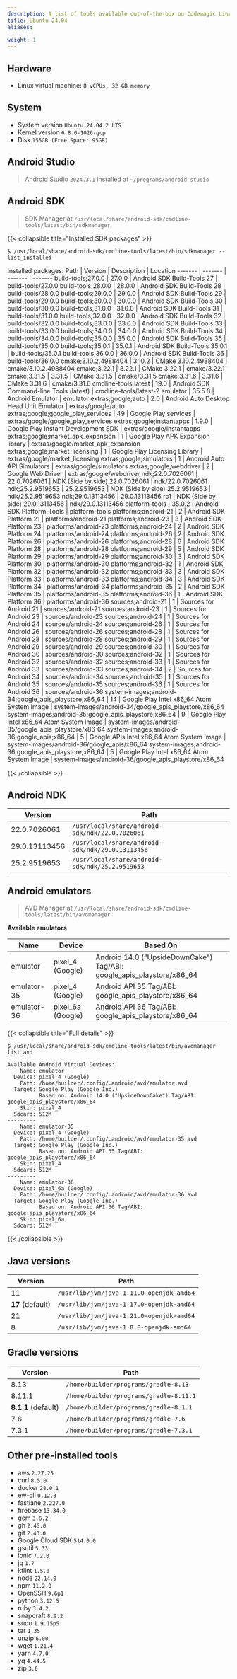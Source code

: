 ```yaml
---
description: A list of tools available out-of-the-box on Codemagic Linux Ubuntu 24.04
title: Ubuntu 24.04
aliases:

weight: 1
---
```



## Hardware

- Linux virtual machine: `8 vCPUs, 32 GB memory`


## System

- System version `Ubuntu 24.04.2 LTS`
- Kernel version `6.8.0-1026-gcp`
- Disk `155GB (Free Space: 95GB)`

## Android Studio

> Android Studio `2024.3.1` installed at `~/programs/android-studio`


## Android SDK

> SDK Manager at `/usr/local/share/android-sdk/cmdline-tools/latest/bin/sdkmanager`

{{< collapsible title="Installed SDK packages" >}}
```
$ /usr/local/share/android-sdk/cmdline-tools/latest/bin/sdkmanager --list_installed
```

Installed packages:
  Path                                                  | Version           | Description                                | Location
  -------                                               | -------           | -------                                    | -------
  build-tools;27.0.0                                    | 27.0.0            | Android SDK Build-Tools 27                 | build-tools/27.0.0
  build-tools;28.0.0                                    | 28.0.0            | Android SDK Build-Tools 28                 | build-tools/28.0.0
  build-tools;29.0.0                                    | 29.0.0            | Android SDK Build-Tools 29                 | build-tools/29.0.0
  build-tools;30.0.0                                    | 30.0.0            | Android SDK Build-Tools 30                 | build-tools/30.0.0
  build-tools;31.0.0                                    | 31.0.0            | Android SDK Build-Tools 31                 | build-tools/31.0.0
  build-tools;32.0.0                                    | 32.0.0            | Android SDK Build-Tools 32                 | build-tools/32.0.0
  build-tools;33.0.0                                    | 33.0.0            | Android SDK Build-Tools 33                 | build-tools/33.0.0
  build-tools;34.0.0                                    | 34.0.0            | Android SDK Build-Tools 34                 | build-tools/34.0.0
  build-tools;35.0.0                                    | 35.0.0            | Android SDK Build-Tools 35                 | build-tools/35.0.0
  build-tools;35.0.1                                    | 35.0.1            | Android SDK Build-Tools 35.0.1             | build-tools/35.0.1
  build-tools;36.0.0                                    | 36.0.0            | Android SDK Build-Tools 36                 | build-tools/36.0.0
  cmake;3.10.2.4988404                                  | 3.10.2            | CMake 3.10.2.4988404                       | cmake/3.10.2.4988404
  cmake;3.22.1                                          | 3.22.1            | CMake 3.22.1                               | cmake/3.22.1
  cmake;3.31.5                                          | 3.31.5            | CMake 3.31.5                               | cmake/3.31.5
  cmake;3.31.6                                          | 3.31.6            | CMake 3.31.6                               | cmake/3.31.6
  cmdline-tools;latest                                  | 19.0              | Android SDK Command-line Tools (latest)    | cmdline-tools/latest-2
  emulator                                              | 35.5.8            | Android Emulator                           | emulator
  extras;google;auto                                    | 2.0               | Android Auto Desktop Head Unit Emulator    | extras/google/auto
  extras;google;google_play_services                    | 49                | Google Play services                       | extras/google/google_play_services
  extras;google;instantapps                             | 1.9.0             | Google Play Instant Development SDK        | extras/google/instantapps
  extras;google;market_apk_expansion                    | 1                 | Google Play APK Expansion library          | extras/google/market_apk_expansion
  extras;google;market_licensing                        | 1                 | Google Play Licensing Library              | extras/google/market_licensing
  extras;google;simulators                              | 1                 | Android Auto API Simulators                | extras/google/simulators
  extras;google;webdriver                               | 2                 | Google Web Driver                          | extras/google/webdriver
  ndk;22.0.7026061                                      | 22.0.7026061      | NDK (Side by side) 22.0.7026061            | ndk/22.0.7026061
  ndk;25.2.9519653                                      | 25.2.9519653      | NDK (Side by side) 25.2.9519653            | ndk/25.2.9519653
  ndk;29.0.13113456                                     | 29.0.13113456 rc1 | NDK (Side by side) 29.0.13113456           | ndk/29.0.13113456
  platform-tools                                        | 35.0.2            | Android SDK Platform-Tools                 | platform-tools
  platforms;android-21                                  | 2                 | Android SDK Platform 21                    | platforms/android-21
  platforms;android-23                                  | 3                 | Android SDK Platform 23                    | platforms/android-23
  platforms;android-24                                  | 2                 | Android SDK Platform 24                    | platforms/android-24
  platforms;android-26                                  | 2                 | Android SDK Platform 26                    | platforms/android-26
  platforms;android-28                                  | 6                 | Android SDK Platform 28                    | platforms/android-28
  platforms;android-29                                  | 5                 | Android SDK Platform 29                    | platforms/android-29
  platforms;android-30                                  | 3                 | Android SDK Platform 30                    | platforms/android-30
  platforms;android-32                                  | 1                 | Android SDK Platform 32                    | platforms/android-32
  platforms;android-33                                  | 3                 | Android SDK Platform 33                    | platforms/android-33
  platforms;android-34                                  | 3                 | Android SDK Platform 34                    | platforms/android-34
  platforms;android-35                                  | 2                 | Android SDK Platform 35                    | platforms/android-35
  platforms;android-36                                  | 1                 | Android SDK Platform 36                    | platforms/android-36
  sources;android-21                                    | 1                 | Sources for Android 21                     | sources/android-21
  sources;android-23                                    | 1                 | Sources for Android 23                     | sources/android-23
  sources;android-24                                    | 1                 | Sources for Android 24                     | sources/android-24
  sources;android-26                                    | 1                 | Sources for Android 26                     | sources/android-26
  sources;android-28                                    | 1                 | Sources for Android 28                     | sources/android-28
  sources;android-29                                    | 1                 | Sources for Android 29                     | sources/android-29
  sources;android-30                                    | 1                 | Sources for Android 30                     | sources/android-30
  sources;android-32                                    | 1                 | Sources for Android 32                     | sources/android-32
  sources;android-33                                    | 1                 | Sources for Android 33                     | sources/android-33
  sources;android-34                                    | 2                 | Sources for Android 34                     | sources/android-34
  sources;android-35                                    | 1                 | Sources for Android 35                     | sources/android-35
  sources;android-36                                    | 1                 | Sources for Android 36                     | sources/android-36
  system-images;android-34;google_apis_playstore;x86_64 | 14                | Google Play Intel x86_64 Atom System Image | system-images/android-34/google_apis_playstore/x86_64
  system-images;android-35;google_apis_playstore;x86_64 | 9                 | Google Play Intel x86_64 Atom System Image | system-images/android-35/google_apis_playstore/x86_64
  system-images;android-36;google_apis;x86_64           | 5                 | Google APIs Intel x86_64 Atom System Image | system-images/android-36/google_apis/x86_64
  system-images;android-36;google_apis_playstore;x86_64 | 5                 | Google Play Intel x86_64 Atom System Image | system-images/android-36/google_apis_playstore/x86_64

{{< /collapsible >}}
            


## Android NDK

| **Version** | **Path** |
|---------|------|
| 22.0.7026061 | `/usr/local/share/android-sdk/ndk/22.0.7026061` |
| 29.0.13113456 | `/usr/local/share/android-sdk/ndk/29.0.13113456` |
| 25.2.9519653 | `/usr/local/share/android-sdk/ndk/25.2.9519653` |



## Android emulators

> AVD Manager at `/usr/local/share/android-sdk/cmdline-tools/latest/bin/avdmanager`

**Available emulators**

| **Name** | **Device** | **Based On** |
|------|--------|----------|
| emulator | pixel_4 (Google) | Android 14.0 ("UpsideDownCake") Tag/ABI: google_apis_playstore/x86_64 |
| emulator-35 | pixel_4 (Google) | Android API 35 Tag/ABI: google_apis_playstore/x86_64 |
| emulator-36 | pixel_6a (Google) | Android API 36 Tag/ABI: google_apis_playstore/x86_64 |


{{< collapsible title="Full details" >}}
```
$ /usr/local/share/android-sdk/cmdline-tools/latest/bin/avdmanager list avd

Available Android Virtual Devices:
    Name: emulator
  Device: pixel_4 (Google)
    Path: /home/builder/.config/.android/avd/emulator.avd
  Target: Google Play (Google Inc.)
          Based on: Android 14.0 ("UpsideDownCake") Tag/ABI: google_apis_playstore/x86_64
    Skin: pixel_4
  Sdcard: 512M
---------
    Name: emulator-35
  Device: pixel_4 (Google)
    Path: /home/builder/.config/.android/avd/emulator-35.avd
  Target: Google Play (Google Inc.)
          Based on: Android API 35 Tag/ABI: google_apis_playstore/x86_64
    Skin: pixel_4
  Sdcard: 512M
---------
    Name: emulator-36
  Device: pixel_6a (Google)
    Path: /home/builder/.config/.android/avd/emulator-36.avd
  Target: Google Play (Google Inc.)
          Based on: Android API 36 Tag/ABI: google_apis_playstore/x86_64
    Skin: pixel_6a
  Sdcard: 512M
```    
{{< /collapsible >}}


## Java versions

| **Version** | **Path** |
|-------------|----------|
| 11 | `/usr/lib/jvm/java-1.11.0-openjdk-amd64` |
| **17** (default) | `/usr/lib/jvm/java-1.17.0-openjdk-amd64` |
| 21 | `/usr/lib/jvm/java-1.21.0-openjdk-amd64` |
| 8 | `/usr/lib/jvm/java-1.8.0-openjdk-amd64` |



## Gradle versions

| **Version** | **Path** |
|---------|------|
| 8.13 | `/home/builder/programs/gradle-8.13` |
| 8.11.1 | `/home/builder/programs/gradle-8.11.1` |
| **8.1.1** (default) | `/home/builder/programs/gradle-8.1.1` |
| 7.6 | `/home/builder/programs/gradle-7.6` |
| 7.3.1 | `/home/builder/programs/gradle-7.3.1` |



## Other pre-installed tools

- aws `2.27.25`
- curl `8.5.0`
- docker `28.0.1`
- ew-cli `0.12.3`
- fastlane `2.227.0`
- firebase `13.34.0`
- gem `3.6.2`
- gh `2.45.0`
- git `2.43.0`
- Google Cloud SDK `514.0.0`
- gsutil `5.33`
- ionic `7.2.0`
- jq `1.7`
- ktlint `1.5.0`
- node `22.14.0`
- npm `11.2.0`
- OpenSSH  `9.6p1`
- python `3.12.5`
- ruby `3.4.2`
- snapcraft  `8.9.2`
- sudo `1.9.15p5`
- tar `1.35`
- unzip `6.00`
- wget `1.21.4`
- yarn `4.7.0`
- yq `4.44.5`
- zip `3.0`
